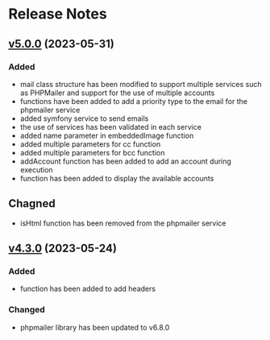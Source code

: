 # Release Notes

## [v5.0.0](https://github.com/Sleon4/Lion-Mailer/compare/v4.3.0...v5.0.0) (2023-05-31)

### Added
- mail class structure has been modified to support multiple services such as PHPMailer and support for the use of multiple accounts
- functions have been added to add a priority type to the email for the phpmailer service
- added symfony service to send emails
- the use of services has been validated in each service
- added name parameter in embeddedImage function
- added multiple parameters for cc function
- added multiple parameters for bcc function
- addAccount function has been added to add an account during execution
- function has been added to display the available accounts

## Chagned
- isHtml function has been removed from the phpmailer service

## [v4.3.0](https://github.com/Sleon4/Lion-Mailer/compare/v4.2.0...v4.3.0) (2023-05-24)

### Added
- function has been added to add headers

### Changed
- phpmailer library has been updated to v6.8.0
